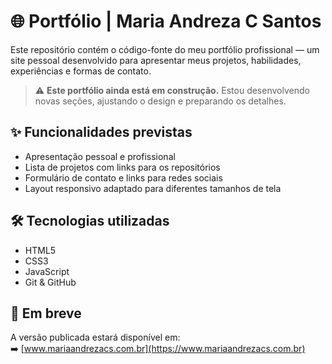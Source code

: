# 🌐 Portfólio | Maria Andreza C Santos

Este repositório contém o código-fonte do meu portfólio profissional — um site pessoal desenvolvido para apresentar meus projetos, habilidades, experiências e formas de contato.

> ⚠️ **Este portfólio ainda está em construção.** Estou desenvolvendo novas seções, ajustando o design e preparando os detalhes.

## ✨ Funcionalidades previstas

- Apresentação pessoal e profissional  
- Lista de projetos com links para os repositórios  
- Formulário de contato e links para redes sociais  
- Layout responsivo adaptado para diferentes tamanhos de tela

## 🛠️ Tecnologias utilizadas

- HTML5  
- CSS3  
- JavaScript  
- Git & GitHub  

## 🔗 Em breve

A versão publicada estará disponível em:  
➡️ [www.mariaandrezacs.com.br](https://www.mariaandrezacs.com.br)
